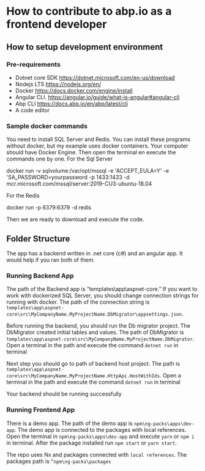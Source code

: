 # How to contribute to abp.io as a frontend developer

## How to setup development environment

### Pre-requirements

- Dotnet core SDK https://dotnet.microsoft.com/en-us/download
- Nodejs LTS https://nodejs.org/en/
- Docker https://docs.docker.com/engine/install
- Angular CLI. https://angular.io/guide/what-is-angular#angular-cli
- Abp CLI https://docs.abp.io/en/abp/latest/cli
- A code editor

### Sample docker commands

You need to install SQL Server and Redis. You can install these programs without docker, but my example uses docker containers. Your computer should have Docker Engine. Then open the terminal en execute the commands one by one.
For the Sql Server

docker run -v sqlvolume:/var/opt/mssql -e 'ACCEPT_EULA=Y' -e 'SA_PASSWORD=yourpassword -p 1433:1433 -d mcr.microsoft.com/mssql/server:2019-CU3-ubuntu-18.04

For the Redis

docker run -p 6379:6379 -d redis

Then we are ready to download and execute the code.

## Folder Structure

The app has a backend written in .net core (c#) and an angular app. It would help if you ran both of them.

### Running Backend App

The path of the Backend app is “templates\app\aspnet-core.” If you want to work with dockerized SQL Server, you should change connection strings for running with docker. The path of the connection string is
`templates\app\aspnet-core\src\MyCompanyName.MyProjectName.DbMigrator\appsettings.json`.

Before running the backend, you should run the Db migrator project. The DbMigrator created initial tables and values. The path of DbMigrator is `templates\app\aspnet-core\src\MyCompanyName.MyProjectName.DbMigrator`. Open a terminal in the path and execute the command `dotnet run` in terminal

Next step you should go to path of backend host project. The path is `templates\app\aspnet-core\src\MyCompanyName.MyProjectName.HttpApi.HostWithIds`. Open a terminal in the path and execute the command `dotnet run` in terminal

Your backend should be running successfully

### Running Frontend App

There is a demo app. The path of the demo app is `npm\ng-packs\apps\dev-app`. The demo app is connected to the packages with local references. Open the terminal in `npm\ng-packs\apps\dev-app` and execute `yarn` or `npm i` in terminal. After the package installed run `npm start` or `yarn start`.

The repo uses Nx and packages connected with `local references`. The packages path is `”npm\ng-packs\packages`
